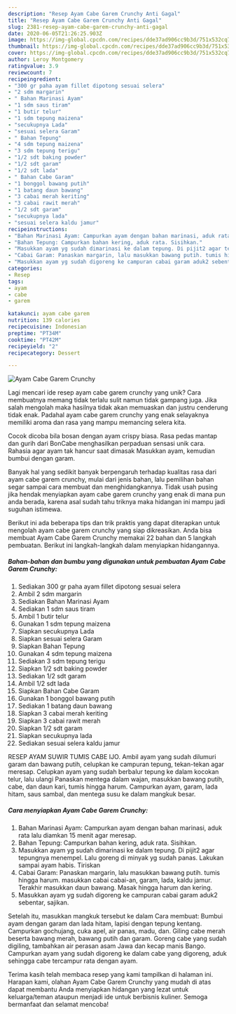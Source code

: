 ```yaml
---
description: "Resep Ayam Cabe Garem Crunchy Anti Gagal"
title: "Resep Ayam Cabe Garem Crunchy Anti Gagal"
slug: 2381-resep-ayam-cabe-garem-crunchy-anti-gagal
date: 2020-06-05T21:26:25.903Z
image: https://img-global.cpcdn.com/recipes/dde37ad906cc9b3d/751x532cq70/ayam-cabe-garem-crunchy-foto-resep-utama.jpg
thumbnail: https://img-global.cpcdn.com/recipes/dde37ad906cc9b3d/751x532cq70/ayam-cabe-garem-crunchy-foto-resep-utama.jpg
cover: https://img-global.cpcdn.com/recipes/dde37ad906cc9b3d/751x532cq70/ayam-cabe-garem-crunchy-foto-resep-utama.jpg
author: Leroy Montgomery
ratingvalue: 3.9
reviewcount: 7
recipeingredient:
- "300 gr paha ayam fillet dipotong sesuai selera"
- "2 sdm margarin"
- " Bahan Marinasi Ayam"
- "1 sdm saus tiram"
- "1 butir telur"
- "1 sdm tepung maizena"
- "secukupnya Lada"
- "sesuai selera Garam"
- " Bahan Tepung"
- "4 sdm tepung maizena"
- "3 sdm tepung terigu"
- "1/2 sdt baking powder"
- "1/2 sdt garam"
- "1/2 sdt lada"
- " Bahan Cabe Garam"
- "1 bonggol bawang putih"
- "1 batang daun bawang"
- "3 cabai merah keriting"
- "3 cabai rawit merah"
- "1/2 sdt garam"
- "secukupnya lada"
- "sesuai selera kaldu jamur"
recipeinstructions:
- "Bahan Marinasi Ayam: Campurkan ayam dengan bahan marinasi, aduk rata lalu diamkan 15 menit agar meresap."
- "Bahan Tepung: Campurkan bahan kering, aduk rata. Sisihkan."
- "Masukkan ayam yg sudah dimarinasi ke dalam tepung. Di pijit2 agar tepungnya menempel. Lalu goreng di minyak yg sudah panas. Lakukan sampai ayam habis. Tiriskan"
- "Cabai Garam: Panaskan margarin, lalu masukkan bawang putih. tumis hingga harum. masukkan cabai cabai-an, garam, lada, kaldu jamur. Terakhir masukkan daun bawang. Masak hingga harum dan kering."
- "Masukkan ayam yg sudah digoreng ke campuran cabai garam aduk2 sebentar, sajikan."
categories:
- Resep
tags:
- ayam
- cabe
- garem

katakunci: ayam cabe garem 
nutrition: 139 calories
recipecuisine: Indonesian
preptime: "PT34M"
cooktime: "PT42M"
recipeyield: "2"
recipecategory: Dessert

---
```



![Ayam Cabe Garem Crunchy](https://img-global.cpcdn.com/recipes/dde37ad906cc9b3d/751x532cq70/ayam-cabe-garem-crunchy-foto-resep-utama.jpg)

Lagi mencari ide resep ayam cabe garem crunchy yang unik? Cara membuatnya memang tidak terlalu sulit namun tidak gampang juga. Jika salah mengolah maka hasilnya tidak akan memuaskan dan justru cenderung tidak enak. Padahal ayam cabe garem crunchy yang enak selayaknya memiliki aroma dan rasa yang mampu memancing selera kita.

Cocok dicoba bila bosan dengan ayam crispy biasa. Rasa pedas mantap dan gurih dari BonCabe menghasilkan perpaduan sensasi unik cara. Rahasia agar ayam tak hancur saat dimasak Masukkan ayam, kemudian bumbui dengan garam.

Banyak hal yang sedikit banyak berpengaruh terhadap kualitas rasa dari ayam cabe garem crunchy, mulai dari jenis bahan, lalu pemilihan bahan segar sampai cara membuat dan menghidangkannya. Tidak usah pusing jika hendak menyiapkan ayam cabe garem crunchy yang enak di mana pun anda berada, karena asal sudah tahu triknya maka hidangan ini mampu jadi suguhan istimewa.


Berikut ini ada beberapa tips dan trik praktis yang dapat diterapkan untuk mengolah ayam cabe garem crunchy yang siap dikreasikan. Anda bisa membuat Ayam Cabe Garem Crunchy memakai 22 bahan dan 5 langkah pembuatan. Berikut ini langkah-langkah dalam menyiapkan hidangannya.

<!--inarticleads1-->

##### Bahan-bahan dan bumbu yang digunakan untuk pembuatan Ayam Cabe Garem Crunchy:

1. Sediakan 300 gr paha ayam fillet dipotong sesuai selera
1. Ambil 2 sdm margarin
1. Sediakan  Bahan Marinasi Ayam
1. Sediakan 1 sdm saus tiram
1. Ambil 1 butir telur
1. Gunakan 1 sdm tepung maizena
1. Siapkan secukupnya Lada
1. Siapkan sesuai selera Garam
1. Siapkan  Bahan Tepung
1. Gunakan 4 sdm tepung maizena
1. Sediakan 3 sdm tepung terigu
1. Siapkan 1/2 sdt baking powder
1. Sediakan 1/2 sdt garam
1. Ambil 1/2 sdt lada
1. Siapkan  Bahan Cabe Garam
1. Gunakan 1 bonggol bawang putih
1. Sediakan 1 batang daun bawang
1. Siapkan 3 cabai merah keriting
1. Siapkan 3 cabai rawit merah
1. Siapkan 1/2 sdt garam
1. Siapkan secukupnya lada
1. Sediakan sesuai selera kaldu jamur


RESEP AYAM SUWIR TUMIS CABE IJO. Ambil ayam yang sudah dilumuri garam dan bawang putih, celupkan ke campuran tepung, tekan-tekan agar meresap. Celupkan ayam yang sudah berbalur tepung ke dalam kocokan telur, lalu ulangi Panaskan mentega dalam wajan, masukkan bawang putih, cabe, dan daun kari, tumis hingga harum. Campurkan ayam, garam, lada hitam, saus sambal, dan mentega susu ke dalam mangkuk besar. 

<!--inarticleads2-->

##### Cara menyiapkan Ayam Cabe Garem Crunchy:

1. Bahan Marinasi Ayam: Campurkan ayam dengan bahan marinasi, aduk rata lalu diamkan 15 menit agar meresap.
1. Bahan Tepung: Campurkan bahan kering, aduk rata. Sisihkan.
1. Masukkan ayam yg sudah dimarinasi ke dalam tepung. Di pijit2 agar tepungnya menempel. Lalu goreng di minyak yg sudah panas. Lakukan sampai ayam habis. Tiriskan
1. Cabai Garam: Panaskan margarin, lalu masukkan bawang putih. tumis hingga harum. masukkan cabai cabai-an, garam, lada, kaldu jamur. Terakhir masukkan daun bawang. Masak hingga harum dan kering.
1. Masukkan ayam yg sudah digoreng ke campuran cabai garam aduk2 sebentar, sajikan.


Setelah itu, masukkan mangkuk tersebut ke dalam Cara membuat: Bumbui ayam dengan garam dan lada hitam, lapisi dengan tepung kentang. Campurkan gochujang, cuka apel, air panas, madu, dan. Giling cabe merah beserta bawang merah, bawang putih dan garam. Goreng cabe yang sudah digiling, tambahkan air perasan asam Jawa dan kecap manis Bango. Campurkan ayam yang sudah digoreng ke dalam cabe yang digoreng, aduk sehingga cabe tercampur rata dengan ayam. 

Terima kasih telah membaca resep yang kami tampilkan di halaman ini. Harapan kami, olahan Ayam Cabe Garem Crunchy yang mudah di atas dapat membantu Anda menyiapkan hidangan yang lezat untuk keluarga/teman ataupun menjadi ide untuk berbisnis kuliner. Semoga bermanfaat dan selamat mencoba!
